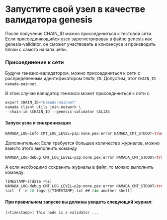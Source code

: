 # Запустите свой узел в качестве валидатора genesis

После получения CHAIN\_ID можно присоединиться к тестовой сети. Если присоединяющийся узел зарегистрирован в файле genesis как genesis-validator, он сможет участвовать в консенсусе и производить блоки с самого начала цепи.

### Присоединение к сети&#x20;

Будучи генезис-валидатором, можно присоединиться к сети с распределенным идентификатором `CHAIN_ID`. Допустим, этот `CHAIN_ID - namada-mainnet`.

В этом случае валидатор генезиса может присоединиться к сети с:

```rust
export CHAIN_ID="namada-mainnet"
namada client utils join-network \
--chain-id $CHAIN_ID --genesis-validator $ALIAS
```

#### Запуск узла и синхронизация

```rust
NAMADA_LOG=info CMT_LOG_LEVEL=p2p:none,pex:error NAMADA_CMT_STDOUT=true namada node ledger run
```

Дополнительно: Если требуется большее количество журналов, можно вместо этого выполнить команду

```rust
NAMADA_LOG=debug CMT_LOG_LEVEL=p2p:none,pex:error NAMADA_CMT_STDOUT=true namada node ledger run
```

А если необходимо сохранить журналы в файл, то можно выполнить команду:

```rust
TIMESTAMP=$(date +%s)
NAMADA_LOG=debug CMT_LOG_LEVEL=p2p:none,pex:error NAMADA_CMT_STDOUT=true namada node ledger run &> logs-${TIMESTAMP}.txt
tail -f -n 20 logs-${TIMESTAMP}.txt ## (in another shell)
```

#### При правильном запуске вы должны увидеть следующий журнал:

`[<timestamp>] This node is a validator ...`
